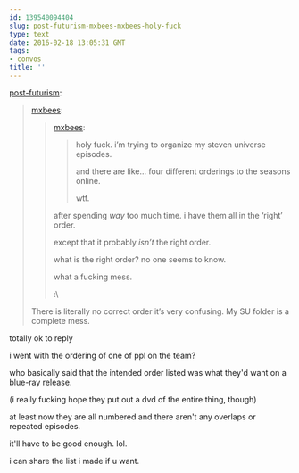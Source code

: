 ```yaml
---
id: 139540094404
slug: post-futurism-mxbees-mxbees-holy-fuck
type: text
date: 2016-02-18 13:05:31 GMT
tags:
- convos
title: ''
---
```

<p><a class="tumblr_blog" href="http://post-futurism.tumblr.com/post/139539894040">post-futurism</a>:</p>
<blockquote>
<p><a class="tumblr_blog" href="http://mxbees.tumblr.com/post/139539836339">mxbees</a>:</p>
<blockquote>
<p><a class="tumblr_blog" href="http://mxbees.tumblr.com/post/139538431209">mxbees</a>:</p>
<blockquote>
<p>holy fuck. i’m trying to organize my steven universe episodes.</p>

<p>and there are like… four different orderings to the seasons online.</p>

<p>wtf.</p>
</blockquote>
<p>after spending <em>way</em> too much time. i have them all in the ‘right’ order.</p>

<p>except that it probably <em>isn’t</em> the right order.</p>

<p>what is the right order? no one seems to know.</p>

<p>what a fucking mess.</p>

<p>:\</p>
</blockquote>
<p>There is literally no correct order it’s very confusing. My SU folder is a complete mess.</p>
</blockquote>

totally ok to reply

i went with the ordering of one of ppl on the team? 

who basically said that the intended order listed was what they'd want on a blue-ray release.

(i really fucking hope they put out a dvd of the entire thing, though)

at least now they are all numbered and there aren't any overlaps or repeated episodes.

it'll have to be good enough. lol. 

i can share the list i made if u want.
